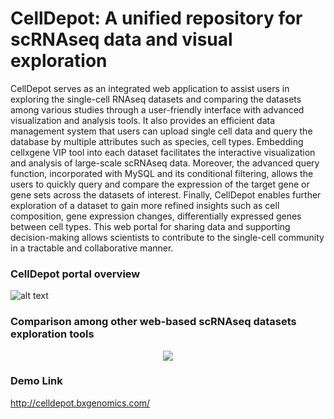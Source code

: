 # CellDepot: A unified repository for scRNAseq data and visual exploration
CellDepot serves as an integrated web application to assist users in exploring the single-cell RNAseq datasets and comparing the datasets among various studies through a user-friendly interface with advanced visualization and analysis tools. It also provides an efficient data management system that users can upload single cell data and query the database by multiple attributes such as species, cell types. Embedding cellxgene VIP tool into each dataset facilitates the interactive visualization and analysis of large-scale scRNAseq data. Moreover, the advanced query function, incorporated with MySQL and its conditional filtering, allows the users to quickly query and compare the expression of the target gene or gene sets across the datasets of interest. Finally, CellDepot enables further exploration of a dataset to gain more refined insights such as cell composition, gene expression changes, differentially expressed genes between cell types. This web portal for sharing data and supporting decision-making allows scientists to contribute to the single-cell community in a tractable and collaborative manner. 

### CellDepot portal overview
![alt text](https://github.com/interactivereport/CellDepot/blob/main/Figures/F1_0821.png)
### Comparison among other web-based scRNAseq datasets exploration tools
<p align="center">
  <img src="https://github.com/interactivereport/CellDepot/blob/main/Figures/Comparison.png" />
</p>

### Demo Link
http://celldepot.bxgenomics.com/
